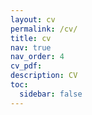 ```yaml
---
layout: cv
permalink: /cv/
title: cv
nav: true
nav_order: 4
cv_pdf: 
description: CV
toc:
  sidebar: false
---
```

